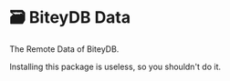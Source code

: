 # 🗃️ BiteyDB Data
The Remote Data of BiteyDB.

Installing this package is useless, so you shouldn't do it.

